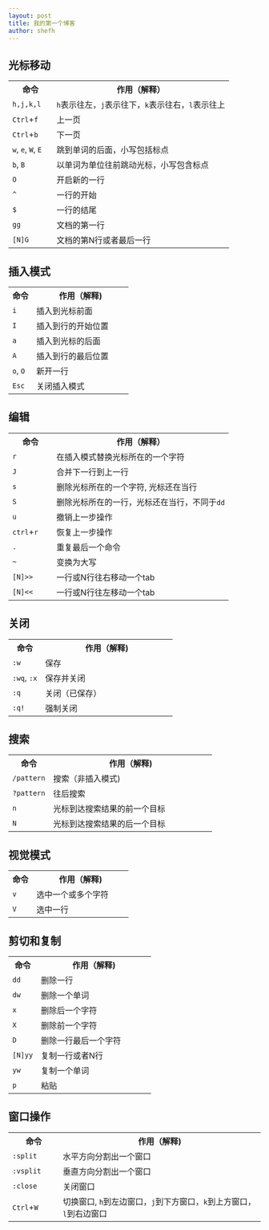 ```yaml
---
layout: post
title: 我的第一个博客
author: shefh
---
```



## 光标移动
<table width="100%">
	<body >
		<tr>
			<th width="20%">命令</th>
			<th width="80%">作用（解释）</th>
		</tr>
		<tr>
			<td><code class="v-code">h,j,k,l</code></td>
			<td><code class="v-code">h</code>表示往左，<code class="v-code">j</code>表示往下，<code class="v-code">k</code>表示往右，<code class="v-code">l</code>表示往上</td>
		</tr>
		<tr>
			<td><code class="v-code">Ctrl</code>+<code class="v-code">f</code></td>
			<td>上一页</td>
		</tr>
		<tr>
			<td><code class="v-code">Ctrl</code>+<code class="v-code">b</code></td>
			<td>下一页</td>
		</tr>
		<tr>
			<td><code class="v-code">w</code>, <code class="v-code">e</code>, <code class="v-code">W</code>, <code class="v-code">E</code></td>
			<td>跳到单词的后面，小写包括标点</td>
		</tr>
		<tr>
			<td><code class="v-code">b</code>, <code class="v-code">B</code></td>
			<td>以单词为单位往前跳动光标，小写包含标点</td>
		</tr>
		<tr>
			<td><code class="v-code">O</code></td>
			<td>开启新的一行</td>
		</tr>
		<tr>
			<td><code class="v-code">^</code></td>
			<td>一行的开始</td>
		</tr>
		<tr>
			<td><code class="v-code">$</code></td>
			<td>一行的结尾</td>
		</tr>
		<tr>
			<td><code class="v-code">gg</code></td>
			<td>文档的第一行</td>
		</tr>
		<tr>
			<td><code class="v-code">[N]G</code></td>
			<td>文档的第N行或者最后一行</td>
		</tr>
	</body>
</table>

## 插入模式
<table width="100%">
	<tbody>
		<tr>
			<th width="20%">命令</th>
			<th width="80%">作用（解释)</th>
		</tr>
		<tr>
			<td>
				<code class="v-code">i</code>
			</td>
			<td>插入到光标前面</td>
		</tr>
		<tr>
			<td>
				<code class="v-code">I</code>
			</td>
			<td>插入到行的开始位置</td>
		</tr>
		<tr>
			<td>
				<code class="v-code">a</code>
			</td>
			<td>插入到光标的后面</td>
		</tr>
		<tr>
			<td>
				<code class="v-code">A</code>
			</td>
			<td>插入到行的最后位置</td>
		</tr>
		<tr>
			<td>
				<code class="v-code">o</code>, <code class="v-code">O</code>
			</td>
			<td>新开一行</td>
		</tr>
		<tr>
			<td>
				<code class="v-code">Esc</code>
			</td>
			<td>关闭插入模式</td>
		</tr>
	</tbody>
</table>

## 编辑
<table width="100%">
	<tbody>
		<tr>
			<th width="20%">命令</th>
			<th width="80%">作用（解释）</th>
		</tr>
		<tr>
			<td>
				<code class="v-code">r</code>
			</td>
			<td>在插入模式替换光标所在的一个字符</td>
		</tr>
		<tr>
			<td>
				<code class="v-code">J</code>
			</td>
			<td>合并下一行到上一行</td>
		</tr>
		<tr>
			<td>
				<code class="v-code">s</code>
			</td>
			<td>删除光标所在的一个字符, 光标还在当行</td>
		</tr>
		<tr>
			<td>
				<code class="v-code">S</code>
			</td>
			<td>删除光标所在的一行，光标还在当行，不同于<code class="v-code">dd</code></td>
		</tr>
		<tr>
			<td>
				<code class="v-code">u</code>
			</td>
			<td>撤销上一步操作</td>
		</tr>
		<tr>
			<td>
				<code class="v-code">ctrl</code>+<code class="v-code">r</code>
			</td>
			<td>恢复上一步操作</td>
		</tr>
		<tr>
			<td>
				<code class="v-code">.</code>
			</td>
			<td>重复最后一个命令</td>
		</tr>
		<tr>
			<td>
				<code class="v-code">~</code>
			</td>
			<td>变换为大写</td>
		</tr>
		<tr>
			<td>
				<code class="v-code">[N]>></code>
			</td>
			<td>一行或N行往右移动一个tab</td>
		</tr>
		<tr>
			<td>
				<code class="v-code">[N]<<</code>
			</td>
			<td>一行或N行往左移动一个tab</td>
		</tr>
	</tbody>
</table>

## 关闭
<table width="100%">
	<tbody>
		<tr>
			<th width="20%">命令</th>
			<th width="80%">作用（解释)</th>
		</tr>
		<tr>
			<td>
				<code class="v-code">:w</code>
			</td>
			<td>保存</td>
		</tr>
		<tr>
			<td>
				<code class="v-code">:wq</code>,
				<code class="v-code">:x</code>
			</td>
			<td>保存并关闭</td>
		</tr>
		<tr>
			<td>
				<code class="v-code">:q</code>
			</td>
			<td>关闭（已保存）</td>
		</tr>
		<tr>
			<td>
				<code class="v-code">:q!</code>
			</td>
			<td>强制关闭</td>
		</tr>
	</tbody>
</table>

## 搜索
<table width="100%">
	<tbody>
		<tr>
			<th width="20%">命令</th>
			<th width="80%">作用（解释)</th>
		</tr>
		<tr>
			<td>
				<code class="v-code">/pattern</code>
			</td>
			<td>搜索（非插入模式)</td>
		</tr>
		<tr>
			<td>
				<code class="v-code">?pattern</code>
			</td>
			<td>往后搜索</td>
		</tr>
		<tr>
			<td>
				<code class="v-code">n</code>
			</td>
			<td>光标到达搜索结果的前一个目标</td>
		</tr>
		<tr>
			<td>
				<code class="v-code">N</code>
			</td>
			<td>光标到达搜索结果的后一个目标</td>
		</tr>
	</tbody>
</table>

## 视觉模式
<table width="100%">
	<tbody>
		<tr>
			<th width="20%">命令</th>
			<th width="80%">作用（解释)</th>
		</tr>
		<tr>
			<td>
				<code class="v-code">v</code>
			</td>
			<td>选中一个或多个字符</td>
		</tr>
		<tr>
			<td>
				<code class="v-code">V</code>
			</td>
			<td>选中一行</td>
		</tr>
	</tbody>
</table>

## 剪切和复制
<table width="100%">
	<tbody>
		<tr>	
			<th width="20%">命令</th>
			<th width="80%">作用（解释)</th>
		</tr>
		<tr>
			<td>
				<code class="v-code">dd</code>
			</td>
			<td>删除一行</td>
		</tr>
		<tr>
			<td>
				<code class="v-code">dw</code>
			</td>
			<td>删除一个单词</td>
		</tr>
		<tr>
			<td>
				<code class="v-code">x</code>
			</td>
			<td>删除后一个字符</td>
		</tr>
		<tr>
			<td>
				<code class="v-code">X</code>
			</td>
			<td>删除前一个字符</td>
		</tr>
		<tr>
			<td>
				<code class="v-code">D</code>
			</td>
			<td>删除一行最后一个字符</td>
		</tr>
		<tr>
			<td>
				<code class="v-code">[N]yy</code>
			</td>
			<td>复制一行或者N行</td>
		</tr>
		<tr>
			<td>
				<code class="v-code">yw</code>
			</td>
			<td>复制一个单词</td>
		</tr>
		<tr>
			<td>
				<code class="v-code">p</code>
			</td>
			<td>粘贴</td>
		</tr>
	</tbody>
</table>

## 窗口操作
<table width="100%">
	<tbody>
		<tr>
			<th width="20%">命令</th>
			<th width="80%">作用（解释)</th>
		</tr>
		<tr>
			<td>
				<code class="v-code">:split</code>
			</td>
			<td>水平方向分割出一个窗口</td>
		</tr>
		<tr>
			<td>
				<code class="v-code">:vsplit</code>
			</td>
			<td>垂直方向分割出一个窗口</td>
		</tr>
		<tr>
			<td>
				<code class="v-code">:close</code>
			</td>
			<td>关闭窗口</td>
		</tr>
		<tr>
			<td>
				<code class="v-code">Ctrl</code>+<code class="v-code">W</code>
			</td>
			<td>切换窗口, <code class="v-code">h</code>到左边窗口，<code class="v-code">j</code>到下方窗口，<code class="v-code">k</code>到上方窗口，<code class="v-code">l</code>到右边窗口</td>
		</tr>
	</tbody>
</table>
